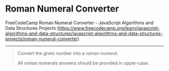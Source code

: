 # Roman Numeral Converter
FreeCodeCamp Roman Numeral Converter - JavaScript Algorithms and Data Structures Projects 
(https://www.freecodecamp.org/learn/javascript-algorithms-and-data-structures/javascript-algorithms-and-data-structures-projects/roman-numeral-converter)

---

> Convert the given number into a roman numeral.

> All roman numerals answers should be provided in upper-case.
